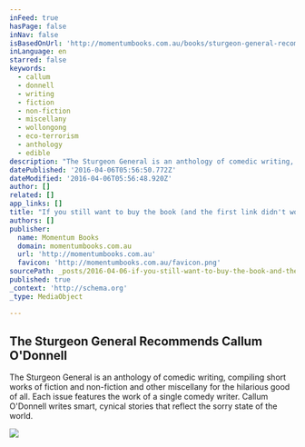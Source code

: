 ```yaml
---
inFeed: true
hasPage: false
inNav: false
isBasedOnUrl: 'http://momentumbooks.com.au/books/sturgeon-general-recommends-callum-odonnell/'
inLanguage: en
starred: false
keywords:
  - callum
  - donnell
  - writing
  - fiction
  - non-fiction
  - miscellany
  - wollongong
  - eco-terrorism
  - anthology
  - edible
description: "The Sturgeon General is an anthology of comedic writing, compiling short works of fiction and non-fiction and other miscellany for the hilarious good of all. Each issue features the work of a single comedy writer. Callum O'Donnell writes smart, cynical stories that reflect the sorry state of the world."
datePublished: '2016-04-06T05:56:50.772Z'
dateModified: '2016-04-06T05:56:48.920Z'
author: []
related: []
app_links: []
title: "If you still want to buy the book (and the first link didn't work)"
authors: []
publisher:
  name: Momentum Books
  domain: momentumbooks.com.au
  url: 'http://momentumbooks.com.au'
  favicon: 'http://momentumbooks.com.au/favicon.png'
sourcePath: _posts/2016-04-06-if-you-still-want-to-buy-the-book-and-the-first-link-didnt.md
published: true
_context: 'http://schema.org'
_type: MediaObject

---
```

<article style=""><h1>The Sturgeon General Recommends Callum O'Donnell</h1><p>The Sturgeon General is an anthology of comedic writing, compiling short works of fiction and non-fiction and other miscellany for the hilarious good of all. Each issue features the work of a single comedy writer. Callum O'Donnell writes smart, cynical stories that reflect the sorry state of the world.</p><img src="http://momentumbooks.com.au/wp-content/uploads/2014/07/Momentum-Avatar.jpg" /></article>